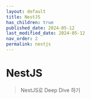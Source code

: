 ```yaml
---
layout: default
title: NestJS
has_children: true
published_date: 2024-05-12
last_modified_date: 2024-05-12
nav_order: 2
permalink: nestjs
---
```


# NestJS

> NestJS로 Deep Dive 하기
